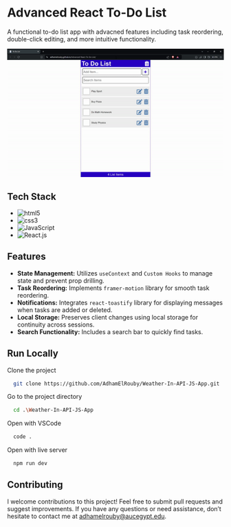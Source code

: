 # Advanced React To-Do List

A functional to-do list app with advacned features including task reordering, double-click editing, and more intuitive functionality.

<div align="center">

<img src="./public/assets/to-do-list.gif" alt="App Demo">

</div>

## Tech Stack

- <img src="https://img.shields.io/badge/-HTML5-E34F26?logo=HTML5&logoColor=white&style=flat" alt="html5">
- <img src="https://img.shields.io/badge/-CSS3-1572B6?logo=CSS3&logoColor=white&style=flat" alt="css3">
- <img src="https://img.shields.io/badge/-JavaScript-F7DF1E?logo=JavaScript&logoColor=white&style=flat" alt="JavaScript">
- <img src="https://img.shields.io/badge/-React-61DAFB?logo=React&logoColor=black&style=flat" alt="React.js">
 
## Features

- **State Management:** Utilizes `useContext` and `Custom Hooks` to manage state and prevent prop drilling.
- **Task Reordering:** Implements `framer-motion` library for smooth task reordering.
- **Notifications:** Integrates `react-toastify` library for displaying messages when tasks are added or deleted.
- **Local Storage:** Preserves client changes using local storage for continuity across sessions.
- **Search Functionality:** Includes a search bar to quickly find tasks. 

## Run Locally

Clone the project

```bash
  git clone https://github.com/AdhamElRouby/Weather-In-API-JS-App.git
```

Go to the project directory

```bash
  cd .\Weather-In-API-JS-App
```

Open with VSCode

```bash
  code .
```

Open with live server

```bash
  npm run dev
```

## Contributing

I welcome contributions to this project! Feel free to submit pull requests and suggest improvements. 
If you have any questions or need assistance, don’t hesitate to contact me at adhamelrouby@aucegypt.edu.

